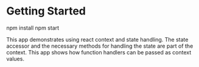 # Getting Started
npm install
npm start

This app demonstrates using react context and state handling.
The state accessor and the necessary methods for handling the state are part of the context.
This app shows how function handlers can be passed as context values.

